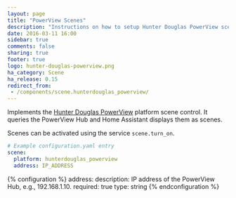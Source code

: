 ```yaml
---
layout: page
title: "PowerView Scenes"
description: "Instructions on how to setup Hunter Douglas PowerView scenes within Home Assistant."
date: 2016-03-11 16:00
sidebar: true
comments: false
sharing: true
footer: true
logo: hunter-douglas-powerview.png
ha_category: Scene
ha_release: 0.15
redirect_from:
 - /components/scene.hunterdouglas_powerview/
---
```


Implements the [Hunter Douglas PowerView](http://www.hunterdouglas.com/operating-systems/powerview-motorization/support) platform scene control. It queries the PowerView Hub and Home Assistant displays them as scenes.

Scenes can be activated using the service `scene.turn_on`.

```yaml
# Example configuration.yaml entry
scene:
  platform: hunterdouglas_powerview
  address: IP_ADDRESS
```

{% configuration %}
address:
  description: IP address of the PowerView Hub, e.g., 192.168.1.10.
  required: true
  type: string
{% endconfiguration %}
